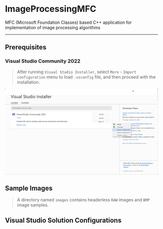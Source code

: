 # ImageProcessingMFC
MFC (Microsoft Foundation Classes) based C++ application for implementation of image processing algorithms
***
## Prerequisites
### Visual Studio Community 2022
> After running `Visual Studio Installer`, select `More` - `Import configuration` menu to load `.vsconfig` file, and then proceed with the installation.

![vsinstaller](images/README/vsinstaller.png)

## Sample Images
> A directory named `images` contains headerless `RAW` images and `BMP` image samples.

## Visual Studio Solution Configurations
